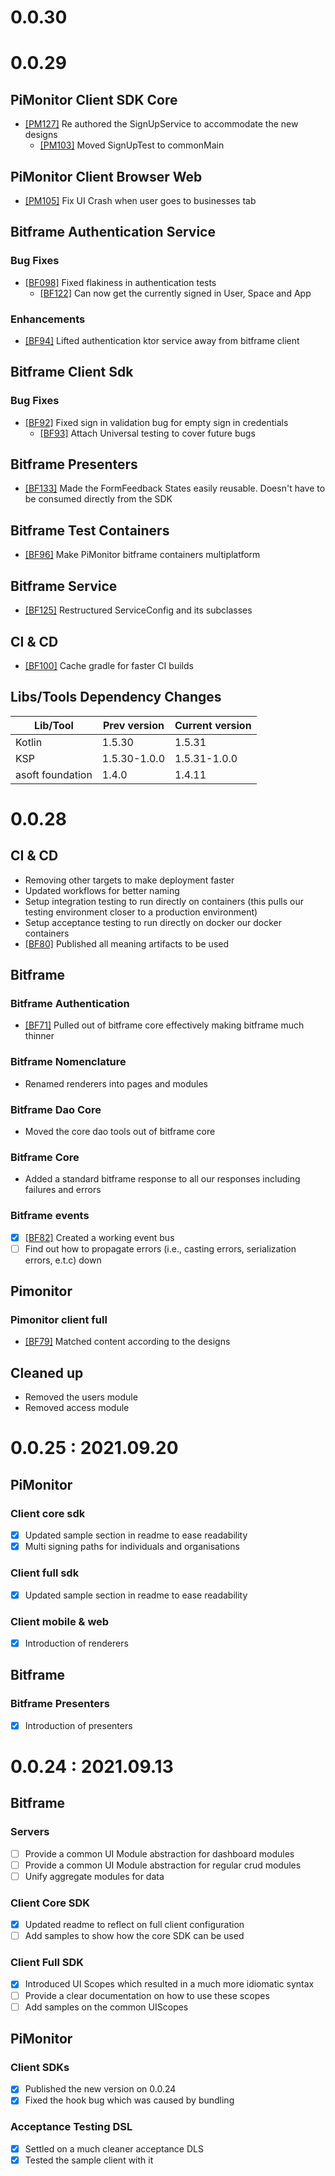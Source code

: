 # 0.0.30

# 0.0.29

## PiMonitor Client SDK Core

- [[PM127]](https://github.com/picortex/bitframe/issues/127) Re authored the SignUpService to accommodate the new designs
    - [[PM103]](https://github.com/picortex/bitframe/issues/103) Moved SignUpTest to commonMain

## PiMonitor Client Browser Web

- [[PM105]](https://github.com/picortex/bitframe/issues/105) Fix UI Crash when user goes to businesses tab

## Bitframe Authentication Service

### Bug Fixes

- [[BF098]](https://github.com/picortex/bitframe/issues/98) Fixed flakiness in authentication tests
    - [[BF122]](https://github.com/picortex/bitframe/issues/122) Can now get the currently signed in User, Space and App

### Enhancements

- [[BF94]](https://github.com/picortex/bitframe/issues/94) Lifted authentication ktor service away from bitframe client

## Bitframe Client Sdk

### Bug Fixes

- [[BF92]](https://github.com/picortex/bitframe/issues/92) Fixed sign in validation bug for empty sign in credentials
    - [[BF93]](https://github.com/picortex/bitframe/issues/93) Attach Universal testing to cover future bugs

## Bitframe Presenters

- [[BF133]](https://github.com/picortex/bitframe/issues/133) Made the FormFeedback States easily reusable. Doesn't have to be consumed directly from the SDK

## Bitframe Test Containers

- [[BF96]](https://github.com/picortex/bitframe/issues/96) Make PiMonitor bitframe containers multiplatform

## Bitframe Service

- [[BF125]](https://github.com/picortex/bitframe/issues/125) Restructured ServiceConfig and its subclasses

## CI & CD

- [[BF100]](https://github.com/picortex/bitframe/issues/100) Cache gradle for faster CI builds

## Libs/Tools Dependency Changes

| Lib/Tool | Prev version | Current version|
|----------|--------------|----------------|
| Kotlin   | 1.5.30       | 1.5.31         |
| KSP      | 1.5.30-1.0.0 | 1.5.31-1.0.0   |
| asoft foundation | 1.4.0| 1.4.11         |

# 0.0.28

## CI & CD

- Removing other targets to make deployment faster
- Updated workflows for better naming
- Setup integration testing to run directly on containers (this pulls our testing environment closer to a production environment)
- Setup acceptance testing to run directly on docker our docker containers
- [[BF80]](https://github.com/picortex/bitframe/issues/80) Published all meaning artifacts to be used

## Bitframe

### Bitframe Authentication

- [[BF71]](https://github.com/picortex/bitframe/issues/71) Pulled out of bitframe core effectively making bitframe much thinner

### Bitframe Nomenclature

- Renamed renderers into pages and modules

### Bitframe Dao Core

- Moved the core dao tools out of bitframe core

### Bitframe Core

- Added a standard bitframe response to all our responses including failures and errors

### Bitframe events

- [x] [[BF82]](https://github.com/picortex/bitframe/issues/82) Created a working event bus
- [ ] Find out how to propagate errors (i.e., casting errors, serialization errors, e.t.c) down

## Pimonitor

### Pimonitor client full

- [[BF79]](https://github.com/picortex/bitframe/issues/79) Matched content according to the designs

## Cleaned up

- Removed the users module
- Removed access module

# 0.0.25 : 2021.09.20

## PiMonitor

### Client core sdk

- [x] Updated sample section in readme to ease readability
- [x] Multi signing paths for individuals and organisations

### Client full sdk

- [x] Updated sample section in readme to ease readability

### Client mobile & web

- [x] Introduction of renderers

## Bitframe

### Bitframe Presenters

- [x] Introduction of presenters

# 0.0.24 : 2021.09.13

## Bitframe

### Servers

- [ ] Provide a common UI Module abstraction for dashboard modules
- [ ] Provide a common UI Module abstraction for regular crud modules
- [ ] Unify aggregate modules for data

### Client Core SDK

- [x] Updated readme to reflect on full client configuration
- [ ] Add samples to show how the core SDK can be used

### Client Full SDK

- [x] Introduced UI Scopes which resulted in a much more idiomatic syntax
- [ ] Provide a clear documentation on how to use these scopes
- [ ] Add samples on the common UIScopes

## PiMonitor

### Client SDKs

- [x] Published the new version on 0.0.24
- [x] Fixed the hook bug which was caused by bundling

### Acceptance Testing DSL

- [x] Settled on a much cleaner acceptance DLS
- [x] Tested the sample client with it 
